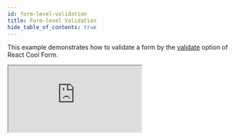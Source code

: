 ```yaml
---
id: form-level-validation
title: Form-level Validation
hide_table_of_contents: true
---
```


This example demonstrates how to validate a form by the [validate](../api-reference/use-form#validate) option of React Cool Form.

<iframe src="https://codesandbox.io/embed/rcf-form-level-validation-2if7r?fontsize=14&hidenavigation=1&theme=dark"
  style={{ width: "100%", height: "500px", border: "0", borderRadius: "4px",  overflow: "hidden" }}
  title="RCF - Form-level Validation"
  allow="accelerometer; ambient-light-sensor; camera; encrypted-media; geolocation; gyroscope; hid; microphone; midi; payment; usb; vr; xr-spatial-tracking"
  sandbox="allow-forms allow-modals allow-popups allow-presentation allow-same-origin allow-scripts"
></iframe>
